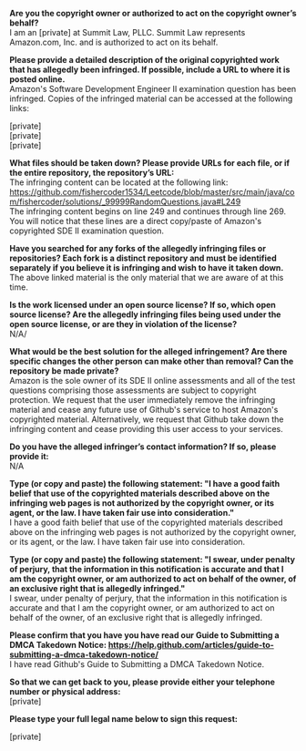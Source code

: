 **Are you the copyright owner or authorized to act on the copyright owner’s behalf?**   
I am an [private] at Summit Law, PLLC. Summit Law represents Amazon.com, Inc. and is authorized to act on its behalf.  
  
**Please provide a detailed description of the original copyrighted work that has allegedly been infringed. If possible, include a URL to where it is posted online.**   
Amazon's Software Development Engineer II examination question has been infringed. Copies of the infringed material can be accessed at the following links:  

[private]  
[private]  
[private]  
  
**What files should be taken down? Please provide URLs for each file, or if the entire repository, the repository’s URL:**   
The infringing content can be located at the following link: https://github.com/fishercoder1534/Leetcode/blob/master/src/main/java/com/fishercoder/solutions/_99999RandomQuestions.java#L249   
The infringing content begins on line 249 and continues through line 269. You will notice that these lines are a direct copy/paste of Amazon's copyrighted SDE II examination question.  
  
**Have you searched for any forks of the allegedly infringing files or repositories? Each fork is a distinct repository and must be identified separately if you believe it is infringing and wish to have it taken down.**   
The above linked material is the only material that we are aware of at this time.  
  
**Is the work licensed under an open source license? If so, which open source license? Are the allegedly infringing files being used under the open source license, or are they in violation of the license?**   
N/A/  
  
**What would be the best solution for the alleged infringement? Are there specific changes the other person can make other than removal? Can the repository be made private?**   
Amazon is the sole owner of its SDE II online assessments and all of the test questions comprising those assessments are subject to copyright protection. We request that the user immediately remove the infringing material and cease any future use of Github's service to host Amazon's copyrighted material. Alternatively, we request that Github take down the infringing content and cease providing this user access to your services.  
  
**Do you have the alleged infringer’s contact information? If so, please provide it:**   
N/A  
  
**Type (or copy and paste) the following statement: "I have a good faith belief that use of the copyrighted materials described above on the infringing web pages is not authorized by the copyright owner, or its agent, or the law. I have taken fair use into consideration."**   
I have a good faith belief that use of the copyrighted materials described above on the infringing web pages is not authorized by the copyright owner, or its agent, or the law. I have taken fair use into consideration.  
  
**Type (or copy and paste) the following statement: "I swear, under penalty of perjury, that the information in this notification is accurate and that I am the copyright owner, or am authorized to act on behalf of the owner, of an exclusive right that is allegedly infringed."**   
I swear, under penalty of perjury, that the information in this notification is accurate and that I am the copyright owner, or am authorized to act on behalf of the owner, of an exclusive right that is allegedly infringed.  
  
**Please confirm that you have you have read our Guide to Submitting a DMCA Takedown Notice: https://help.github.com/articles/guide-to-submitting-a-dmca-takedown-notice/**   
I have read Github's Guide to Submitting a DMCA Takedown Notice.  
  
**So that we can get back to you, please provide either your telephone number or physical address:**   
[private]  

**Please type your full legal name below to sign this request:**   

[private]  
